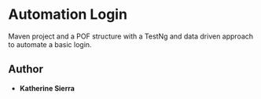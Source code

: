 # Automation Login

Maven project and a POF structure with a TestNg and data driven approach to automate a basic login.

## Author
* **Katherine Sierra** 